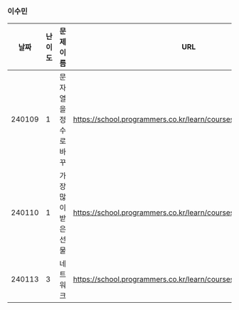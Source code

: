 
### 이수민
|날짜|난이도|문제 이름|URL|비고|
|----|----|----|----|----|
|240109|1|문자열을 정수로 바꾸|https://school.programmers.co.kr/learn/courses/30/lessons/12925|String|
|240110|1|가장 많이 받은 선물|https://school.programmers.co.kr/learn/courses/30/lessons/258712|2024 KAKAO WINTER INTERNSHIP|
|240113|3|네트워크|https://school.programmers.co.kr/learn/courses/30/lessons/43162|dfs/bfs|

